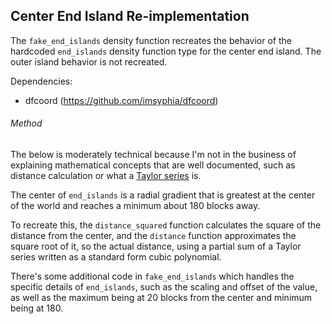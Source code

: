 ## Center End Island Re-implementation

The `fake_end_islands` density function recreates the behavior of the hardcoded `end_islands` density function
type for the center end island. The outer island behavior is not recreated.

Dependencies:
- dfcoord (https://github.com/imsyphia/dfcoord)

###### Method

The below is moderately technical because I'm not in the business of explaining mathematical
concepts that are well documented, such as distance calculation or what a
[Taylor series](https://en.wikipedia.org/wiki/Taylor_series) is.

The center of `end_islands` is a radial gradient that is greatest at the center of the world
and reaches a minimum about 180 blocks away.

To recreate this, the `distance_squared` function calculates the square of the distance from
the center, and the `distance` function approximates the square root of it, so the actual distance,
using a partial sum of a Taylor series written as a standard form cubic polynomial.

There's some additional code in `fake_end_islands` which handles the specific details of
`end_islands`, such as the scaling and offset of the value, as well as the maximum
being at 20 blocks from the center and minimum being at 180.